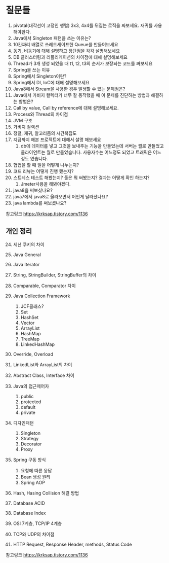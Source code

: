 # 질문들

1. pivotal(대각선이 고정인 행렬) 3x3, 4x4를 뒤집는 로직을 짜보세요. 재귀를 사용해야한다.
2. Java에서 Singleton 패턴을 쓰는 이유는?
3. 10칸짜리 배열로 쓰레드세이프한 Queue를 만들어보세요
4. 동기, 비동기에 대해 설명하고 장단점을 각각 설명해보세요
5. DB 클러스터링과 리플리케이션의 차이점에 대해 설명해보세요
6. Thread가 3개 생성 되었을 때 t1, t2, t3의 순서가 보장되는 코드를 짜보세요
7. Spring을 쓰는 이유
8. Spring에서 Singleton이란?
9. Spring에서 DI, IoC에 대해 설명해보세요
10. Java8에서 Stream을 사용한 경우 발생할 수 있는 문제점은?
11. Java에서 가비지 컬렉터가 너무 잘 동작했을 때 이 문제를 진단하는 방법과 해결하는 방법은?
12. Call by value, Call by reference에 대해 설명해보세요.
13. Process와 Thread의 차이점
14. JVM 구조
15. 가비지 컬렉션
16. 정렬, 재귀, 알고리즘의 시간복잡도
17. 지금까지 해본 프로젝트에 대해서 설명 해보세요
    1.  db에 데이터를 넣고 그것을 보내주는 기능을 만들었는데 서버는 뭘로 만들었고 클라이언트는 뭘로 만들었습니다. 사용자수는 어느정도 되었고 트래픽은 어느정도 였습니다.
18. 협업을 할 때 일을 어떻게 나누는지?
19. 코드 리뷰는 어떻게 진행 했는지?
20. 스트레스 테스트 해봤는지? 툴은 뭐 써봤는지? 결과는 어떻게 확인 하는지?
    1.  Jmeter사용을 해봐야겠다.
21. java8을 써보셨나요?
22. java7에서 java8로 올라오면서 어떤게 달라졌나요?
23. java lambda를 써보셨나요?

참고링크 https://krksap.tistory.com/1136

## 개인 정리

24. 세션 쿠키의 차이
25. Java General
26. Java Iterator

1. String, StringBuilder, StringBuffer의 차이
2. Comparable, Comparator 차이
3. Java Collection Framework
   1. JCF클래스?
   2. Set
   3. HashSet
   4. Vector
   5. ArrayList
   6. HashMap
   7. TreeMap
   8. LinkedHashMap
4. Override, Overload
5. LinkedList와 ArrayList의 차이
6. Abstract Class, Interface 차이
7. Java의 접근제어자
   1. public
   2. protected
   3. default
   4. private
8. 디자인패턴
   1. Singleton
   2. Strategy
   3. Decorator
   4. Proxy
9. Spring 구동 방식
   1. 요청에 따른 응답
   2. Bean 생성 원리
   3. Spring AOP
10. Hash, Hasing Collision 해결 방법
11. Database ACID
12. Database Index
13. OSI 7계층, TCP/IP 4계층
14. TCP와 UDP의 차이점
15. HTTP Request, Response Header, methods, Status Code

참고링크 https://krksap.tistory.com/1136